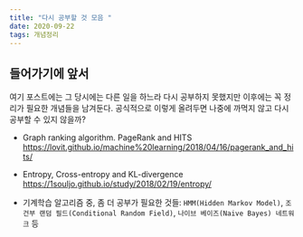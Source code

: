 ```yaml
---
title: "다시 공부할 것 모음 "
date: 2020-09-22
tags: 개념정리
---
```


## 들어가기에 앞서
여기 포스트에는 그 당시에는 다른 일을 하느라 다시 공부하지 못했지만 이후에는 꼭 정리가 필요한 개념들을 남겨둔다. 공식적으로 이렇게 올려두면 나중에 까먹지 않고 다시 공부할 수 있지 않을까?


- Graph ranking algorithm. PageRank and HITS https://lovit.github.io/machine%20learning/2018/04/16/pagerank_and_hits/

- Entropy, Cross-entropy and KL-divergence https://1souljo.github.io/study/2018/02/19/entropy/

- 기계학습 알고리즘 중, 좀 더 공부가 필요한 것들:  `HMM(Hidden Markov Model)`, `조건부 랜덤 필드(Conditional Random Field)`, `나이브 베이즈(Naive Bayes) 네트워크` 등
